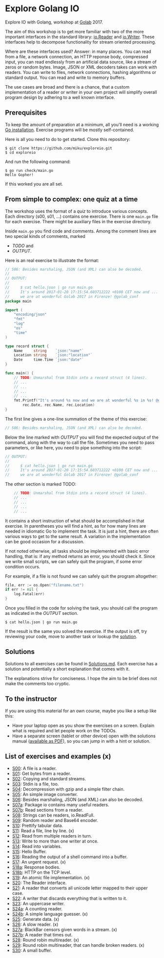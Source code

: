 Explore Golang IO
=================

Explore IO with Golang, workshop at [Golab](http://golab.io) 2017.

The aim of this workshop is to get more familiar with two of the more important
interfaces in the standard library:
[io.Reader](https://golang.org/pkg/io/#Reader) and
[io.Writer](https://golang.org/pkg/io/#Writer). These interfaces help to decompose
functionality for stream oriented processing.

Where are these interfaces used? Answer: in many places. You can read from a
file, a network connection, an HTTP reponse body, compressed input, you can
read endlessly from an artificial data source, like a stream of zeros or random
bytes. Image, JSON or XML decoders takes can work with readers. You can write
to files, network connections, hashing algorithms or standard output. You can
read and write to memory buffers.

The use cases are broad and there is a chance, that a custom implementation of
a reader or writer in your own project will simplify overall program design by
adhering to a well known interface.

Prerequisites
-------------

To keep the amount of preparation at a minimum, all you'll need is a working
[Go installation](https://golang.org/doc/install). Exercise programs will be
mostly self-contained.

Here is all you need to do to get started. Clone this repository:

```
$ git clone https://github.com/miku/exploreio.git
$ cd exploreio
```

And run the following command:

```
$ go run check/main.go
Hello Gopher!
```

If this worked you are all set.

From simple to complex: one quiz at a time
------------------------------------------

The workshop uses the format of a *quiz* to introduce various concepts. Each
directory (s00, s01, ...) contains one exercise. There is one `main.go` file
for each exercise. There might be auxiliary files in the exercise directory.

Inside `main.go` you find code and comments. Among the comment lines are two
special kinds of comments, marked

* *TODO* and
* *OUTPUT*.

Here is an real exercise to illustrate the format:

```go
// S06: Besides marshaling, JSON (and XML) can also be decoded.
//
// OUTPUT:
//
//     $ cat hello.json | go run main.go
//     It's around 2017-01-20 17:15:54.603712222 +0100 CET now and ...
//     we are at wonderful Golab 2017 in Firenze! @golab_conf
package main

import (
	"encoding/json"
	"fmt"
	"log"
	"os"
	"time"
)

type record struct {
	Name     string    `json:"name"`
	Location string    `json:"location"`
	Date     time.Time `json:"date"`
}

func main() {
	// TODO: Unmarshal from Stdin into a record struct (4 lines).
	// ...
	// ...
	// ...
	// ...
	fmt.Printf("It's around %s now and we are at wonderful %s in %s! @golab_conf\n",
		rec.Date, rec.Name, rec.Location)
}

```

The first line gives a one-line summation of the theme of this exercise:

```go
// S06: Besides marshaling, JSON (and XML) can also be decoded.
```


Below the line marked with *OUTPUT* you will find the expected output of the
command, along with the way to call the file. Sometimes you need to pass
parameters, or like here, you need to pipe something into the script:

```go
// OUTPUT:
//
//     $ cat hello.json | go run main.go
//     It's around 2017-01-20 17:15:54.603712222 +0100 CET now and ...
//     we are at wonderful Golab 2017 in Firenze! @golab_conf

```

The other section is marked TODO:

```go
	// TODO: Unmarshal from Stdin into a record struct (4 lines).
	// ...
	// ...
	// ...
	// ...
```

It contains a short instruction of what should be accomplished in that
exercise. In parentheses you will find a hint, as for how many lines are needed
in idiomatic Go to implement the task. It is just a hint, there are often various ways to get to 
the same result. A variation in the implementation can be good occasion for a discussion.

If not noted otherwise, all tasks should be implemented with basic error
handling, that is: if any method returns an error, you should check it.
Since we write small scripts, we can safely quit the program, if some error
condition occurs.

For example, if a file is not found we can safely quit the program altogether:

```go
file, err := os.Open("filename.txt")
if err != nil {
	log.Fatal(err)
}
```

Once you filled in the code for solving the task, you should call the program
as indicated in the *OUTPUT* section.

```shell
$ cat hello.json | go run main.go
```

If the result is the same you solved the exercise. If the output is off, try
reviewing your code, move to another task or lookup the
[solution](https://github.com/miku/exploreio/tree/master#solutions).

Solutions
---------

Solutions to all exercises can be found in
[Solutions.md](https://github.com/miku/exploreio/blob/master/Solutions.md).
Each exercise has a solution and potentially a short explanation that
comes with it.

The explanations strive for conciseness. I hope the aim to be brief does not
make the comments too cryptic.

To the instructor
-----------------

If you are using this material for an own course, maybe you like a setup like this:

* Have your laptop open as you show the exercises on a screen. Explain what is required and let people work on the TODOs.
* Have a separate screen (tablet or other device) open with the solutions manual ([available as PDF](https://github.com/miku/exploreio/blob/master/Solutions.pdf)),
so you can jump in with a hint or solution.

List of exercises and examples (x)
----------------------------------

* [S00](https://github.com/miku/exploreio/tree/master/s00): A file is a reader.
* [S01](https://github.com/miku/exploreio/tree/master/s01): Get bytes from a reader.
* [S02](https://github.com/miku/exploreio/tree/master/s02): Copying and standard streams.
* [S03](https://github.com/miku/exploreio/tree/master/s03): Stdin is a file, too.
* [S04](https://github.com/miku/exploreio/tree/master/s04): Decompression with gzip and a simple filter chain.
* [S05](https://github.com/miku/exploreio/tree/master/s05): An simple image converter.
* [S06](https://github.com/miku/exploreio/tree/master/s06): Besides marshaling, JSON (and XML) can also be decoded.
* [S07a](https://github.com/miku/exploreio/tree/master/s07a): Package io contains many useful readers.
* [S07b](https://github.com/miku/exploreio/tree/master/s07b): Read sections from a reader.
* [S08](https://github.com/miku/exploreio/tree/master/s08): Strings can be readers, io.ReadFull.
* [S09](https://github.com/miku/exploreio/tree/master/s09): Random reader and Base64 encoder.
* [S10](https://github.com/miku/exploreio/tree/master/s10): Prettify tabular data.
* [S11](https://github.com/miku/exploreio/tree/master/s11): Read a file, line by line. (x)
* [S12](https://github.com/miku/exploreio/tree/master/s12): Read from multiple readers in turn.
* [S13](https://github.com/miku/exploreio/tree/master/s13): Write to more than one writer at once.
* [S14](https://github.com/miku/exploreio/tree/master/s14): Read into variables.
* [S15](https://github.com/miku/exploreio/tree/master/s15): Hello Buffer.
* [S16](https://github.com/miku/exploreio/tree/master/s16): Reading the output of a shell command into a buffer.
* [S17](https://github.com/miku/exploreio/tree/master/s17): An urgent request. (x)
* [S18a](https://github.com/miku/exploreio/tree/master/s18a): Response bodies.
* [S18b](https://github.com/miku/exploreio/tree/master/s18b): HTTP on the TCP level.
* [S19](https://github.com/miku/exploreio/tree/master/s19): An atomic file implementation. (x)
* [S20](https://github.com/miku/exploreio/tree/master/s20): The Reader interface.
* [S21](https://github.com/miku/exploreio/tree/master/s21): A reader that converts all unicode letter mapped to their upper case.
* [S22](https://github.com/miku/exploreio/tree/master/s22): A writer that discards everything that is written to it.
* [S23](https://github.com/miku/exploreio/tree/master/s23): An uppercase writer.
* [S24a](https://github.com/miku/exploreio/tree/master/s24a): A counting reader.
* [S24b](https://github.com/miku/exploreio/tree/master/s24b): A simple language guesser. (x)
* [S25](https://github.com/miku/exploreio/tree/master/s25): Generate data. (x)
* [S26](https://github.com/miku/exploreio/tree/master/s26): A slow reader. (x)
* [S27a](https://github.com/miku/exploreio/tree/master/s27a): BlackBar censors given words in a stream. (x)
* [S27b](https://github.com/miku/exploreio/tree/master/s27b): A reader that times out.
* [S28](https://github.com/miku/exploreio/tree/master/s28): Round robin multireader. (x)
* [S29](https://github.com/miku/exploreio/tree/master/s29): Round robin multireader, that can handle broken readers. (x)
* [S30](https://github.com/miku/exploreio/tree/master/s30): A small buffer.
